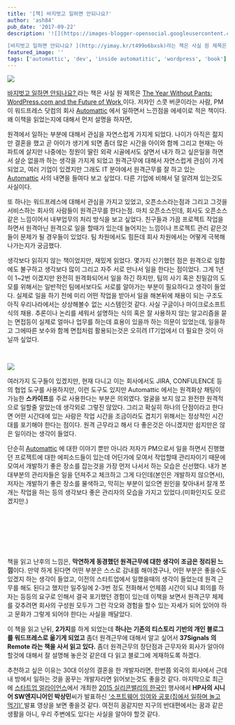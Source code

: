 ```yaml
---
title: '[책] 바지벗고 일하면 안되나요?'
author: 'ash84'
pub_date: '2017-09-22'
description: '![](https://images-blogger-opensocial.googleusercontent.com/gadgets/proxy?url=http%3A%2F%2F4.bp.blogspot.com%2F-XW_VcWfcbi4%2FVDS9yIQpO2I%2FAAAAAAAABVM%2FLKCxfTy4Aos%2Fs1600%2Fbook_02.png&container=blogger&gadget=a&rewriteMime=image%2F*)

[바지벗고 일하면 안되나요? ](http://yimay.kr/t499o6bxsk)라는 책은 사실 원 제목은'
featured_image: ''
tags: ['automattic', 'dev', 'inside automatitic', 'wordpress', 'book']
---
```



![](https://images-blogger-opensocial.googleusercontent.com/gadgets/proxy?url=http%3A%2F%2F4.bp.blogspot.com%2F-XW_VcWfcbi4%2FVDS9yIQpO2I%2FAAAAAAAABVM%2FLKCxfTy4Aos%2Fs1600%2Fbook_02.png&container=blogger&gadget=a&rewriteMime=image%2F*)

[바지벗고 일하면 안되나요? ](http://yimay.kr/t499o6bxsk)라는 책은 사실 원 제목은 [The Year Without Pants: WordPress.com and the Future of Work ](http://yimay.kr/t499o6bxsk)이다. 저자인 스콧 버쿤이라는 사람, PM이 워드프레스 닷컴의 회사 [Automattic](http://automattic.com/) 에서 일하면서 느낀점을 에세이로 적은 책이다. 왜 이책을 읽었는지에 대해서 먼저 설명을 하자면,

원격에서 일하는 부분에 대해서 관심을 자연스럽게 가지게 되었다. 나이가 아직은 젊지만 결혼을 했고 곧 아이가 생기게 되면 좀더 많은 시간을 아이와 함께 그리고 현재는 아파트에 살지만 나중에는 정원이 딸린 외곽 시골에서도 살면서 내가 하고 싶은일을 하면서 살순 없을까 하는 생각을 가지게 되었고 원격근무에 대해서 자연스럽게 관심이 가게 되었고, 여러 기업이 있겠지만 그래도 IT 분야에서 원격근무를 잘 하고 있는 [Automattic](http://automattic.com/) 사의 내면을 들여다 보고 싶었다. 다른 기업에 비해서 덜 알려져 있는것도 사실이다.

또 하나는 워드프레스에 대해서 관심을 가지고 있었고, 오픈소스라는점과 그리고 그것을 서비스하는 회사의 사람들이 원격근무를 한다는점. 마치 오픈소스인데, 회사도 오픈소스같은 느낌이어서 내부업무의 처리 방식을 보고 싶었다. 친구들과 가끔 프로젝트 작업을 하면서 원격아닌 원격으로 일을 할때가 있는데 늘어지는 느낌이나 프로젝트 관리 같은것들이 문제가 될 경우들이 있었다. 팀 차원에서도 힘든데 회사 차원에서는 어떻게 극복해 나가는지가 궁금했다.

생각보다 읽히지 않는 책이었지만, 재밌게 읽었다. 몇가지 신기했던 점은 원격으로 일함에도 불구하고 생각보다 많이 그리고 자주 서로 만나서 일을 한다는 점이었다. 그게 1년이 1~2번 이겠지만 완전히 원격화되어서 일을 하긴 하지만, 팀의 사기 혹은 친밀감의 도모를 위해서는 일반적인 팀에서보다도 서로를 알아가는 부분이 필요하다고 생각이 들었다. 실제로 일을 하기 전에 미리 어떤 작업을 받아서 일을 해본뒤에 채용이 되는 구조도 아직 우리나라에서는 상상해볼수 없는 시스템인것 같다. 사실 구글이나 마이크로소프트 식의 채용. 추론이나 논리를 세워서 설명하는 식의 혹은 잘 사용하지 않는 알고리즘을 묻는 면접등이 실제로 얼마나 업무를 하는데 효용이 있을까 하는 의문이 있었는데, 일을하고 그에따른 보수와 함께 면접처럼 활용되는것은 오히려 IT기업에서 더 필요한 것이 아닐까 싶었다.

 

[![](https://corenetmidatlantic.files.wordpress.com/2012/09/automattic-map.png)](https://corenetmidatlantic.files.wordpress.com/2012/09/automattic-map.png)

여러가지 도구들이 있겠지만, 현재 다니고 이는 회사에서도 JIRA, CONFULENCE 등의 협업 도구를 사용하지만, 이런 도구도 있지만 Automattic 에서는 원격화상 채팅이 가능한 **스카이프**를 주로 사용한다는 부분은 의외였다. 얼굴을 보지 않고 완전한 원격적으로 일할줄 알았는데 생각외로 그렇진 않았다. 그리고 확실히 하나의 단점이라고 한다면 어떤 시간대에 있는 사람은 작업 시간을 조금이라도 겹치기 위해서는 정상적인 시간대를 포기해야 한다는 점이다. 원격 근무라고 해서 다 좋은것은 아니겠지만 쉽지만은 않은 일이라는 생각이 들었다.

단순히 [Automattic](http://automattic.com/) 에 대한 이야기 뿐만 아니라 저자가 PM으로서 일을 하면서 진행했던 프로젝트에 대한 에피소드들이 있는데 어딘가에 모여서 작업할때 관리자이기 때문에 모여서 개발하기 좋은 장소를 잡는것을 가장 먼저 나서서 하는 모습은 신선했다. 내가 본 대부분의 관리자들은 일을 던져주고 체크하고 그게 다인데(본인은 개발하지 않으면서), 저자는 개발하기 좋은 장소를 물색하고, 막히는 부분이 있으면 원인을 찾아내서 잘개 쪼개는 작업을 하는 등의 생각보다 좋은 관리자의 모습을 가지고 있었다.(미화인지도 모르겠지만.)

<script async src="//pagead2.googlesyndication.com/pagead/js/adsbygoogle.js"></script>
<!-- 페이지내_긴_배너 -->
<ins class="adsbygoogle"
     style="display:inline-block;width:728px;height:90px"
     data-ad-client="ca-pub-8699046198561974"
     data-ad-slot="5480877276"></ins>
<script>
(adsbygoogle = window.adsbygoogle || []).push({});
</script>


책을 읽고 난후의 느낌은, **막연하게 동경했던 원격근무에 대한 생각이 조금은 정리된 느낌**이다. 만약 하게 된다면 어떤 부분은 스스로 감내를 해야겠구나, 어떤 부분은 좋을수도 있겠지 하는 생각이 들었고, 이전의 스타트업에서 일했을때의 생각이 들었는데 원격 근무를 해도 된다고 했지만 일주일에 2-3번 정도 전화해서 언제쯤 시간이 되냐 회의를 하자는 등등의 요구로 인해서 결국 포기했던 경험이 있는데 이책을 보면서 원격근무 체제를 갖추려면 회사의 구성원 모두가 그런 각오와 경험을 할수 있는 자세가 되어 있어야 하고 문화가 그렇게 되어야 한다는 사실을 깨달았다.

이 책을 읽고 난뒤, **2가지**를 하게 되었는데 **하나는 기존의 티스토리 기반의 개인 블로그를 워드프레스로 옮기게 되었고** 좀더 원격근무에 대해서 알고 싶어서 **37Signals 의 Remote 라는 책을 사서 읽고 있다.** 좀더 원격근무의 장단점과 근무자와 회사가 알아야 할것에 대해서 잘 설명해 놓은것 같은데 다 읽고 블로그에 게재하도록 하겠다.

추천하고 싶은 이유는 30대 이상의 결혼을 한 개발자라면, 한번쯤 외국의 회사에서 근데 내 방에서 일하는 것을 꿈꾸는 개발자라면 읽어보는것도 좋을것 같다. 마지막으로 최근에 [스타트업 얼라이언스](http://www.startupall.kr/)에서 개최한 [2015 실리콘밸리의 한국인](http://tvcast.naver.com/startupalliance) 행사에서 **HP사의 시니어 SW엔지니어인 박상민**씨가 발표하신 [‘소프트웨어 잉여와 공포(집에서 일하며 놀고 먹기)’ ](http://tvcast.naver.com/v/365734)발표 영상을 보면 좋을것 같다. 여전히 꿈같지만 지구의 반대편에서는 꿈과 같은 생활을 아니, 우리 주변에도 있다는 사실을 알아야 할것 같다.
 

